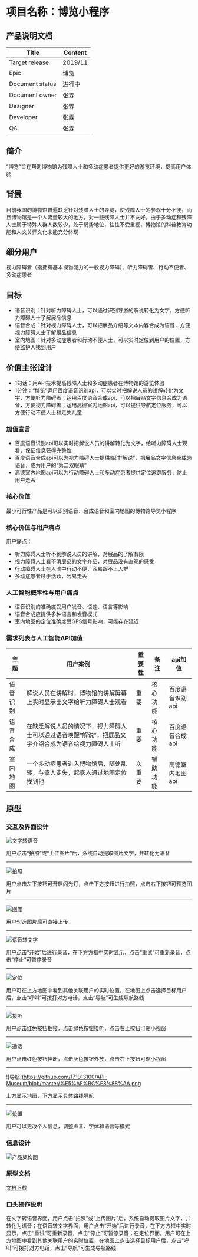# 项目名称：博览小程序
## 产品说明文档

|  Title   |   Content  |
| --- | --- |
| Target release    |  2019/11   |
|  Epic   |  博览   |
|  Document status   |  进行中   |
|  Document owner   |  张霖   |
|  Designer   |  张霖   |
|  Developer   |  张霖   |
|  QA   |   张霖  |

## 简介
“博览”旨在帮助博物馆为残障人士和多动症患者提供更好的游览环境，提高用户体验

## 背景
目前我国的博物馆普遍缺乏针对残障人士的导览，使残障人士的参观十分不便，而且博物馆是一个人流量较大的地方，对一些残障人士并不友好。由于多动症和残障人士属于特殊人群人数较少，处于弱势地位，往往不受重视，博物馆的科普教育功能和人文关怀文化未能充分体现

## 细分用户
视力障碍者（指拥有基本视物能力的一般视力障碍）、听力障碍者、行动不便者、多动症患者

## 目标
- 语音识别：针对听力障碍人士，可以通过识别导游的解说转化为文字，方便听力障碍人士了解展品信息
- 语音合成：针对视力障碍人士，可以把展品介绍等文本内容合成为语音，方便视力障碍人士了解展品信息
- 室内地图：针对多动症患者和行动不便人士，可以实时定位到用户的位置，方便监护人找到用户

## 价值主张设计
- 1句话：用API技术提高残障人士和多动症患者在博物馆的游览体验
- 1分钟：“博览”运用百度语音识别api，可以实时把解说人员的讲解转化为文字，方便听力障碍者；运用百度语音合成api，可以把展品文字信息合成为语音，方便视力障碍者；运用高德室内地图api，可以提供导航定位服务，可以方便行动不便人士和走失儿童
### 加值宣言
- 百度语音识别api可以实时把解说人员的讲解转化为文字，给听力障碍人士观看，保证信息获得完整性
- 百度语音合成api可以为视力障碍人士提供临时“解说”，把展品文字信息合成为语音，成为用户的“第二双眼睛”
- 高德室内地图api可以为行动障碍人士和多动症患者提供定位追踪服务，防止用户走丢

### 核心价值
最小可行性产品是可以识别语音、合成语音和室内地图的博物馆导览小程序

### 核心价值与用户痛点
用户痛点：
- 听力障碍人士听不到解说人员的讲解，对展品的了解有限
- 视力障碍人士看不清展品的文字介绍，对展品没有直观的感受
- 行动障碍人士在人流中行动不便，容易跟不上人群
- 多动症患者过于活跃，容易走丢

### 人工智能概率性与用户痛点
- 语音识别的准确度受用户发音、语速、语言等影响
- 语音合成应提供多种语言和发音模式
- 室内地图的定位准确度受GPS信号影响，可能存在延迟

### 需求列表与人工智能API加值
|  主题   |  用户案例   |  重要性   |  备注   |  api加值   |
| --- | --- | --- | --- | --- |
|  语音识别   |  解说人员在讲解时，博物馆的讲解屏幕上实时显示出文字给听力障碍人士观看 |  重要   |  核心功能   |  百度语音识别api   |
|  语音合成   |  在缺乏解说人员的情况下，视力障碍人士可以通过语音唤醒“解说”，把展品文字介绍合成为语音给视力障碍人士听   |  重要   |  核心功能   |  百度语音合成api   |
|  室内地图   |  一个多动症患者进入博物馆后，随处乱转，与家人走失，起家人通过地图定位找到他   |  次重要   |  辅助功能  |  高德室内地图api   |

## 原型
### 交互及界面设计
![文字转语音](https://github.com/171013100/APIMuseum/blob/master/%E6%96%87%E5%AD%97%E8%BD%AC%E8%AF%AD%E9%9F%B3.png)

用户点击“拍照”或“上传图片”后，系统自动提取图片文字，并转化为语音
***
![拍照](https://github.com/171013100/API-Museum/blob/master/%E6%8B%8D%E7%85%A7.png)

用户点击左下按钮可开启闪光灯，点击下方按钮进行拍照，点击右下按钮可预览图片
***
![图库](https://github.com/171013100/API-Museum/blob/master/%E5%9B%BE%E5%BA%93.png)

用户勾选图片后可直接上传
***
![语音转文字](https://github.com/171013100/APIMuseum/blob/master/%E8%AF%AD%E9%9F%B3%E8%BD%AC%E6%96%87%E5%AD%97.png)

用户点击“开始”后进行录音，在下方方框中实时显示，点击“重试”可重新录音，点击“停止”可暂停录音
***
![定位](https://github.com/171013100/API-Museum/blob/master/%E5%AE%9A%E4%BD%8D.png)

用户可在上方地图中看到其他关联用户的实时位置，在地图上点击选择目标用户后，点击“呼叫”可拨打对方电话，点击“导航”可生成导航路线
***
![接听](https://github.com/171013100/API-Museum/blob/master/%E6%8E%A5%E5%90%AC.png)

用户点击红色按钮拒接，点击绿色按钮接听，点击右上按钮可缩小视窗
***
![通话](https://github.com/171013100/API-Museum/blob/master/%E9%80%9A%E8%AF%9D.png)

用户点击红色按钮挂断，点击灰色按钮外放，点击右上按钮可缩小视窗
***
![导航](https://github.com/171013100/API-Museum/blob/master/%E5%AF%BC%E8%88%AA.png

上方显示地图，下方显示具体路线导航
***
![设置](https://github.com/171013100/API-Museum/blob/master/%E8%AE%BE%E7%BD%AE.png)

用户可以更改个人信息，调整声音、字体和语言等模式

### 信息设计
![产品架构图](https://github.com/171013100/API-Museum/blob/master/%E4%BA%A7%E5%93%81%E6%9E%B6%E6%9E%84.png)
### 原型文档
[文档下载](http://nfunm100.gitee.io/expo)
### 口头操作说明
在文字转语音界面，用户点击“拍照”或“上传图片”后，系统自动提取图片文字，并转化为语音；在语音转文字界面，用户点击“开始”后进行录音，在下方方框中实时显示，点击“重试”可重新录音，点击“停止”可暂停录音；在定位界面，用户可在上方地图中看到其他关联用户的实时位置，在地图上点击选择目标用户后，点击“呼叫”可拨打对方电话，点击“导航”可生成导航路线
